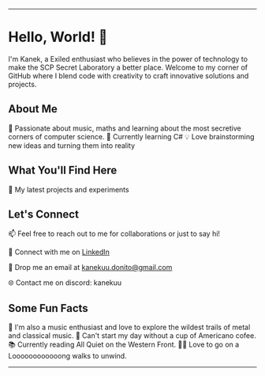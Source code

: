 
---

# Hello, World! 👋

I'm Kanek, a Exiled enthusiast who believes in the power of technology to make the SCP Secret Laboratory a better place. Welcome to my corner of GitHub where I blend code with creativity to craft innovative solutions and projects.

## About Me

🚀 Passionate about music, maths and learning about the most secretive corners of computer science.
🌱 Currently learning C#
💡 Love brainstorming new ideas and turning them into reality  

## What You'll Find Here

🔭 My latest projects and experiments  

## Let's Connect

📫 Feel free to reach out to me for collaborations or just to say hi!  

🔗 Connect with me on [LinkedIn](https://www.linkedin.com/in/kamil-%C5%82ach-62ab20302/)

📧 Drop me an email at kanekuu.donito@gmail.com

🌐 Contact me on discord: kanekuu

## Some Fun Facts

🎵 I'm also a music enthusiast and love to explore the wildest trails of metal and classical music.
🍵 Can't start my day without a cup of Americano cofee.
📚 Currently reading All Quiet on the Western Front.
🚴‍♀️ Love to go on a Loooooooooooong walks to unwind.

---
